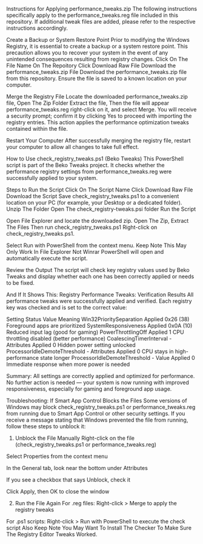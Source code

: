 Instructions for Applying performance_tweaks.zip
The following instructions specifically apply to the performance_tweaks.reg file included in this repository. If additional tweak files are added, please refer to the respective instructions accordingly.


Create a Backup or System Restore Point
Prior to modifying the Windows Registry, it is essential to create a backup or a system restore point. This precaution allows you to recover your system in the event of any unintended consequences resulting from registry changes.
Click On The File Name On The Repoitory Click Download Raw File
Download the performance_tweaks.zip File
Download the performance_tweaks.zip file from this repository. Ensure the file is saved to a known location on your computer.

Merge the Registry File
Locate the downloaded performance_tweaks.zip file, Open The Zip Folder Extract the file, Then the file will appear performance_tweaks.reg right-click on it, and select Merge. You will receive a security prompt; confirm it by clicking Yes to proceed with importing the registry entries. This action applies the performance optimization tweaks contained within the file.

Restart Your Computer
After successfully merging the registry file, restart your computer to allow all changes to take full effect.

How to Use check_registry_tweaks.ps1 (Beko Tweaks)
This PowerShell script is part of the Beko Tweaks project. It checks whether the performance registry settings from performance_tweaks.reg were successfully applied to your system.

Steps to Run the Script
Click On The Script Name Click Download Raw File
Download the Script
Save check_registry_tweaks.ps1 to a convenient location on your PC (for example, your Desktop or a dedicated folder).
Unzip The Folder Open The check_registry-tweaks.psi folder
Run the Script

Open File Explorer and locate the downloaded zip.
Open The Zip, Extract The Files Then run check_registry_tweaks.ps1
Right-click on check_registry_tweaks.ps1.

Select Run with PowerShell from the context menu.
Keep Note This May Only Work In File Explorer Not Winrar
PowerShell will open and automatically execute the script.

Review the Output
The script will check key registry values used by Beko Tweaks and display whether each one has been correctly applied or needs to be fixed.

And If It Shows This: Registry Performance Tweaks: Verification Results
All performance tweaks were successfully applied and verified. Each registry key was checked and is set to the correct value:

Setting	Status	Value	Meaning
Win32PrioritySeparation	Applied	0x26 (38)	Foreground apps are prioritized
SystemResponsiveness	Applied	0x0A (10)	Reduced input lag (good for gaming)
PowerThrottlingOff	Applied	1	CPU throttling disabled (better performance)
CoalescingTimerInterval - Attributes	Applied	0	Hidden power setting unlocked
ProcessorIdleDemoteThreshold - Attributes	Applied	0	CPU stays in high-performance state longer
ProcessorIdleDemoteThreshold - Value	Applied	0	Immediate response when more power is needed

Summary:
All settings are correctly applied and optimized for performance.
No further action is needed — your system is now running with improved responsiveness, especially for gaming and foreground app usage.

Troubleshooting:
If Smart App Control Blocks the Files
Some versions of Windows may block check_registry_tweaks.ps1 or performance_tweaks.reg from running due to Smart App Control or other security settings. If you receive a message stating that Windows prevented the file from running, follow these steps to unblock it:

1. Unblock the File Manually
Right-click on the file (check_registry_tweaks.ps1 or performance_tweaks.reg)

Select Properties from the context menu

In the General tab, look near the bottom under Attributes

If you see a checkbox that says Unblock, check it

Click Apply, then OK to close the window

2. Run the File Again
For .reg files: Right-click > Merge to apply the registry tweaks

For .ps1 scripts: Right-click > Run with PowerShell to execute the check script
Also Keep Note You May Want To Install The Checker To Make Sure The Registry Editor Tweaks Worked.
